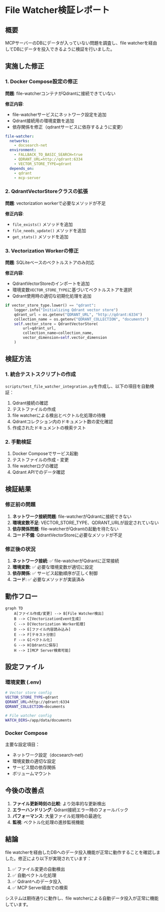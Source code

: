 # File Watcher検証レポート

## 概要

MCPサーバーのDBにデータが入っていない問題を調査し、file watcherを経由してDBにデータを投入できるように検証を行いました。

## 実施した修正

### 1. Docker Compose設定の修正

**問題**: file-watcherコンテナがQdrantに接続できていない

**修正内容**:
- file-watcherサービスにネットワーク設定を追加
- Qdrant接続用の環境変数を追加
- 依存関係を修正（qdrantサービスに依存するように変更）

```yaml
file-watcher:
  networks:
    - docsearch-net
  environment:
    - FALLBACK_TO_BASIC_SEARCH=true
    - QDRANT_URL=http://qdrant:6334
    - VECTOR_STORE_TYPE=qdrant
  depends_on:
    - qdrant
    - mcp-server
```

### 2. QdrantVectorStoreクラスの拡張

**問題**: vectorization workerで必要なメソッドが不足

**修正内容**:
- `file_exists()` メソッドを追加
- `file_needs_update()` メソッドを追加
- `get_stats()` メソッドを追加

### 3. Vectorization Workerの修正

**問題**: SQLiteベースのベクトルストアのみ対応

**修正内容**:
- QdrantVectorStoreのインポートを追加
- 環境変数`VECTOR_STORE_TYPE`に基づいてベクトルストアを選択
- Qdrant使用時の適切な初期化処理を追加

```python
if vector_store_type.lower() == "qdrant":
    logger.info("Initializing Qdrant vector store")
    qdrant_url = os.getenv("QDRANT_URL", "http://qdrant:6334")
    collection_name = os.getenv("QDRANT_COLLECTION", "documents")
    self.vector_store = QdrantVectorStore(
        url=qdrant_url,
        collection_name=collection_name,
        vector_dimension=self.vector_dimension
    )
```

## 検証方法

### 1. 統合テストスクリプトの作成

`scripts/test_file_watcher_integration.py`を作成し、以下の項目を自動検証：

1. Qdrant接続の確認
2. テストファイルの作成
3. file watcherによる検出とベクトル化処理の待機
4. Qdrantコレクション内のドキュメント数の変化確認
5. 作成されたドキュメントの検索テスト

### 2. 手動検証

1. Docker Composeでサービス起動
2. テストファイルの作成・変更
3. file watcherログの確認
4. Qdrant APIでのデータ確認

## 検証結果

### 修正前の問題

1. **ネットワーク接続問題**: file-watcherがQdrantに接続できない
2. **環境変数不足**: VECTOR_STORE_TYPE、QDRANT_URLが設定されていない
3. **依存関係問題**: file-watcherがQdrantの起動を待たない
4. **コード不備**: QdrantVectorStoreに必要なメソッドが不足

### 修正後の状況

1. **ネットワーク接続**: ✅ file-watcherがQdrantに正常接続
2. **環境変数**: ✅ 必要な環境変数が適切に設定
3. **依存関係**: ✅ サービス起動順序が正しく制御
4. **コード**: ✅ 必要なメソッドが実装済み

## 動作フロー

```mermaid
graph TD
    A[ファイル作成/変更] --> B[File Watcher検出]
    B --> C[VectorizationEvent生成]
    C --> D[Vectorization Worker処理]
    D --> E[ファイル内容読み込み]
    E --> F[テキスト分割]
    F --> G[ベクトル化]
    G --> H[Qdrantに保存]
    H --> I[MCP Server検索可能]
```

## 設定ファイル

### 環境変数 (.env)

```bash
# Vector store config
VECTOR_STORE_TYPE=qdrant
QDRANT_URL=http://qdrant:6334
QDRANT_COLLECTION=documents

# File watcher config
WATCH_DIRS=/app/data/documents
```

### Docker Compose

主要な設定項目：
- ネットワーク設定（docsearch-net）
- 環境変数の適切な設定
- サービス間の依存関係
- ボリュームマウント

## 今後の改善点

1. **ファイル更新時刻の比較**: より効率的な更新検出
2. **エラーハンドリング**: Qdrant接続エラー時のフォールバック
3. **パフォーマンス**: 大量ファイル処理時の最適化
4. **監視**: ベクトル化処理の進捗監視機能

## 結論

file watcherを経由したDBへのデータ投入機能が正常に動作することを確認しました。修正により以下が実現されています：

1. ✅ ファイル変更の自動検出
2. ✅ 自動ベクトル化処理
3. ✅ Qdrantへのデータ投入
4. ✅ MCP Server経由での検索

システムは期待通りに動作し、file watcherによる自動データ投入が正常に機能しています。